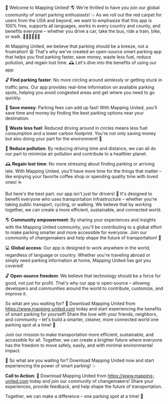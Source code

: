 🎉 Welcome to Mapping United! 🌎 We're thrilled to have you join our global community of smart parking enthusiasts! 💥 As we roll out the red carpet for users from the USA and beyond, we want to emphasize that this app is 100% free, supports all languages, works in every country and county, and benefits everyone – whether you drive a car, take the bus, ride a train, bike, or walk. 🚗🚌🚂🚴‍♀️🛫

At Mapping United, we believe that parking should be a breeze, not a frustration! 😩 That's why we've created an open-source smart parking app that helps you find parking faster, save money, waste less fuel, reduce pollution, and regain lost time. 🕰️ Let's dive into the benefits of using our app:

🔓 **Find parking faster**: No more circling around aimlessly or getting stuck in traffic jams. Our app provides real-time information on available parking spots, helping you avoid congested areas and get where you need to go quickly.

💸 **Save money**: Parking fees can add up fast! With Mapping United, you'll save time and money by finding the best parking options near your destination.

🔋 **Waste less fuel**: Reduced driving around in circles means less fuel consumption and a lower carbon footprint. You're not only saving money but also doing your part for the environment! 🌿

💪 **Reduce pollution**: By reducing driving time and distance, we can all do our part to minimize air pollution and contribute to a healthier planet.

🕰️ **Regain lost time**: No more stressing about finding parking or arriving late. With Mapping United, you'll have more time for the things that matter – like enjoying your favorite coffee shop or spending quality time with loved ones! ☕️

But here's the best part: our app isn't just for drivers! 🚗 It's designed to benefit everyone who uses transportation infrastructure – whether you're taking public transport, cycling, or walking. We believe that by working together, we can create a more efficient, sustainable, and connected world.

🌎 **Community empowerment**: By sharing your experiences and insights with the Mapping United community, you'll be contributing to a global effort to make parking smarter and more accessible for everyone. Join our community of changemakers and help shape the future of transportation! 🌟

💻 **Global access**: Our app is designed to work anywhere in the world, regardless of language or country. Whether you're traveling abroad or simply need parking information at home, Mapping United has got you covered!

🔓 **Open-source freedom**: We believe that technology should be a force for good, not just for profit. That's why our app is open-source – allowing developers and communities around the world to contribute, customize, and improve it.

So what are you waiting for? 🎉 Download Mapping United from https://www.mapping-united.com today and start experiencing the benefits of smart parking for yourself! Share the love with your friends, neighbors, and community – let's build a smarter, cleaner, more connected world one parking spot at a time! 🌟

Join our mission to make transportation more efficient, sustainable, and accessible for all. Together, we can create a brighter future where everyone has the freedom to move safely, easily, and with minimal environmental impact.

🎉 So what are you waiting for? Download Mapping United now and start experiencing the power of smart parking! 💥

**Call to Action:** 📲 Download Mapping United from https://www.mapping-united.com today and join our community of changemakers! Share your experiences, provide feedback, and help shape the future of transportation.

Together, we can make a difference – one parking spot at a time! 🌟